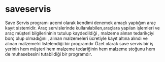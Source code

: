 # saveservis
Save Servis programı acemi olarak kendimi denemek amaçlı yaptığım araç kayıt sistemidir.
Araç servislerinde kullanılabilen,araçlara yapılan işlemleri ve araç müşteri bilgilerininin tutulup kaydedildiği , malzeme alınan tedarikçiyi borç olup olmadığını , alınan malzemeleri ücretiyle kayıt altına alındı ve alınan malzemelri listelendiği bir programdır Özet olarak save servis bir iş yerinin hem müşteri hem malzeme tedariğinin hem malzeme stoğunu hem de muhasebesini tutabildiği bir programdır.
